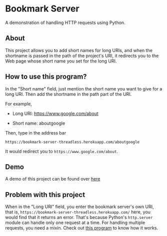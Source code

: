 # Bookmark Server
A demonstration of handling HTTP requests using Python.

## About
This project allows you to add short names for long URIs, and when the shortname is passed in the path of the project's URI, it redirects you to the Web page whose short name you set for the long URI.

## How to use this program?
In the "Short name" field, just mention the short name you want to give for a long URI. Then add the shortname in the path part of the URI.

For example,

- Long URI: https://www.google.com/about

- Short name: aboutgoogle

Then, type in the address bar
```
https://bookmark-server-threadless.herokuapp.com/aboutgoogle
```

It would redirect you to `https://www.google.com/about`.

## Demo
A demo of this project can be found over [here](https://bookmark-server-threadless.herokuapp.com/)

## Problem with this project
When in the "Long URI" field, you enter the bookmark server's own URI, that is, `https://bookmark-server-threadless.herokuapp.com/` here, you would find that it returns an error. That's because Python's `http.server` module can handle only one request at a time. For handling multiple requests, you need a mixin. Check out [this program](https://github.com/SDey96/bookmark-server-multithreaded) to know how it works.
